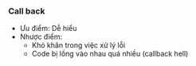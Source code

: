 ### Call back

- Ưu điểm: Dễ hiểu
- Nhược điểm:
  - Khó khăn trong việc xử lý lỗi
  - Code bị lồng vào nhau quá nhiều (callback hell)
